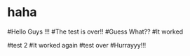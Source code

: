 # haha
#Hello Guys !!!
#The test is over!!
#Guess What??
#It worked

#test 2
#It worked again
#test over
#Hurrayyy!!!
